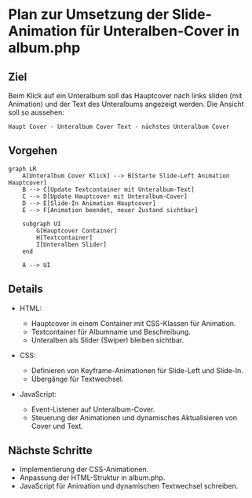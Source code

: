 # Plan zur Umsetzung der Slide-Animation für Unteralben-Cover in album.php

## Ziel
Beim Klick auf ein Unteralbum soll das Hauptcover nach links sliden (mit Animation) und der Text des Unteralbums angezeigt werden. Die Ansicht soll so aussehen:

```
Haupt Cover - Unteralbum Cover Text - nächstes Unteralbum Cover
```

## Vorgehen

```mermaid
graph LR
    A[Unteralbum Cover Klick] --> B[Starte Slide-Left Animation Hauptcover]
    B --> C[Update Textcontainer mit Unteralbum-Text]
    C --> D[Update Hauptcover mit Unteralbum-Cover]
    D --> E[Slide-In Animation Hauptcover]
    E --> F[Animation beendet, neuer Zustand sichtbar]

    subgraph UI
        G[Hauptcover Container]
        H[Textcontainer]
        I[Unteralben Slider]
    end

    A --> UI
```

## Details

- HTML:
  - Hauptcover in einem Container mit CSS-Klassen für Animation.
  - Textcontainer für Albumname und Beschreibung.
  - Unteralben als Slider (Swiper) bleiben sichtbar.

- CSS:
  - Definieren von Keyframe-Animationen für Slide-Left und Slide-In.
  - Übergänge für Textwechsel.

- JavaScript:
  - Event-Listener auf Unteralbum-Cover.
  - Steuerung der Animationen und dynamisches Aktualisieren von Cover und Text.

## Nächste Schritte

- Implementierung der CSS-Animationen.
- Anpassung der HTML-Struktur in album.php.
- JavaScript für Animation und dynamischen Textwechsel schreiben.